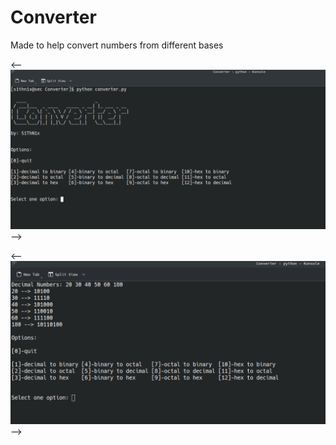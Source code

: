 # Converter
Made to help convert numbers from different bases

<-- ![image](images/Screenshot_20230724_101437.png) -->

<-- ![image](images/Screenshot_20230724_101535.png) -->
